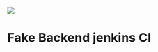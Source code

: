 <a href='http://ec2-34-228-11-155.compute-1.amazonaws.com/job/battleboat-jenkins-ci/'><img src='http://ec2-34-228-11-155.compute-1.amazonaws.com/buildStatus/icon?job=battleboat-jenkins-ci'></a>


# Fake Backend jenkins CI

